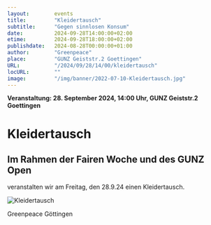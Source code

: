 ```yaml
---
layout:        events
title:         "Kleidertausch"
subtitle:      "Gegen sinnlosen Konsum"
date:          2024-09-28T14:00:00+02:00
etime:         2024-09-28T18:00:00+02:00
publishdate:   2024-08-28T00:00:00+01:00
author:        "Greenpeace"
place:         "GUNZ Geiststr.2 Goettingen"
URL:           "/2024/09/28/14/00/kleidertausch"
locURL:        ""
image:         "/img/banner/2022-07-10-Kleidertausch.jpg"
---
```


**Veranstaltung: 28. September 2024, 14:00 Uhr, GUNZ Geiststr.2 Goettingen**

Kleidertausch
===========

Im Rahmen der Fairen Woche und des GUNZ Open
-----------

veranstalten wir am Freitag, den 28.9.24 einen Kleidertausch.

![Kleidertausch](/img/event/2024-09-28-Kleidertausch.png)

Greenpeace Göttingen

